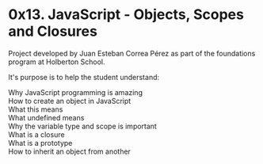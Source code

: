 # 0x13. JavaScript - Objects, Scopes and Closures

Project developed by Juan Esteban Correa Pérez as part of the foundations program at Holberton School.

It's purpose is to help the student understand:

Why JavaScript programming is amazing<br />
How to create an object in JavaScript<br />
What this means<br />
What undefined means<br />
Why the variable type and scope is important<br />
What is a closure<br />
What is a prototype<br />
How to inherit an object from another<br />